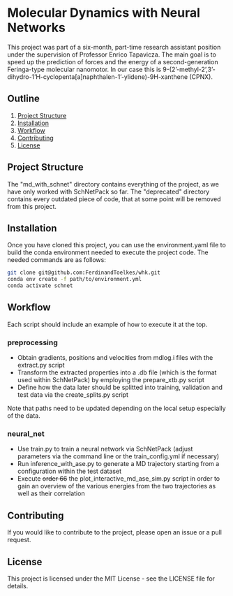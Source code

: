# Molecular Dynamics with Neural Networks

This project was part of a six-month, part-time research assistant position under the supervision of Professor Enrico Tapavicza. The main goal is to speed up the prediction of forces and the energy of a second-generation Feringa-type molecular nanomotor. In our case this is 9-(2’-methyl-2’,3’-dihydro-1’H-cyclopenta[a]naphthalen-1’-ylidene)-9H-xanthene (CPNX). 

## Outline

1. [Project Structure](#project-structure)
2. [Installation](#installation)
3. [Workflow](#workflow)
4. [Contributing](#contributing)
5. [License](#license)

## Project Structure

The "md_with_schnet" directory contains everything of the project, as we have only worked with SchNetPack so far. The "deprecated" directory contains every outdated piece of code, that at some point will be removed from this project.


## Installation

Once you have cloned this project, you can use the environment.yaml file to build the conda environment needed to execute the project code. The needed commands are as follows:


```bash
git clone git@github.com:FerdinandToelkes/whk.git
conda env create -f path/to/environment.yml
conda activate schnet
```

## Workflow

Each script should include an example of how to execute it at the top.

### preprocessing

- Obtain gradients, positions and velocities from mdlog.i files with the extract.py script
- Transform the extracted properties into a .db file (which is the format used within SchNetPack) by employing the prepare_xtb.py script
- Define how the data later should be splitted into training, validation and test data via the create_splits.py script

Note that paths need to be updated depending on the local setup especially of the data. 

### neural_net

- Use train.py to train a neural network via SchNetPack (adjust parameters via the command line or the train_config.yml if necessary)
- Run inference_with_ase.py to generate a MD trajectory starting from a configuration within the test dataset
- Execute ~~order 66~~ the plot_interactive_md_ase_sim.py script in order to gain an overview of the various energies from the two trajectories as well as their correlation 

## Contributing

If you would like to contribute to the project, please open an issue or a pull request.

## License

This project is licensed under the MIT License - see the LICENSE file for details.


